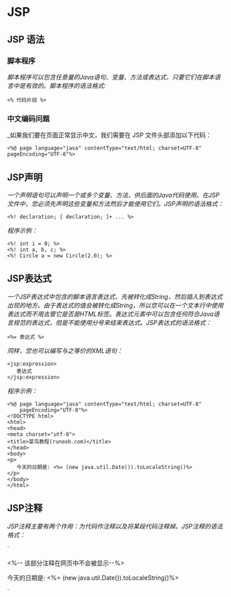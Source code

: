 # JSP
## JSP 语法
### 脚本程序
_脚本程序可以包含任意量的Java语句、变量、方法或表达式，只要它们在脚本语言中是有效的。脚本程序的语法格式:_

`<% 代码片段 %>`

### 中文编码问题
_如果我们要在页面正常显示中文，我们需要在 JSP 文件头部添加以下代码：

`<%@ page language="java" contentType="text/html; charset=UTF-8" pageEncoding="UTF-8"%>`

## JSP声明
_一个声明语句可以声明一个或多个变量、方法，供后面的Java代码使用。在JSP文件中，您必须先声明这些变量和方法然后才能使用它们。JSP声明的语法格式：_

`<%! declaration; [ declaration; ]+ ... %>`

_程序示例：_

```
<%! int i = 0; %> 
<%! int a, b, c; %> 
<%! Circle a = new Circle(2.0); %> 
```

## JSP表达式
_一个JSP表达式中包含的脚本语言表达式，先被转化成String，然后插入到表达式出现的地方。由于表达式的值会被转化成String，所以您可以在一个文本行中使用表达式而不用去管它是否是HTML标签。表达式元素中可以包含任何符合Java语言规范的表达式，但是不能使用分号来结束表达式。JSP表达式的语法格式：_

`<%= 表达式 %>`

_同样，您也可以编写与之等价的XML语句：_

```
<jsp:expression>
   表达式
</jsp:expression>
```
_程序示例：_
``````````````
<%@ page language="java" contentType="text/html; charset=UTF-8"
    pageEncoding="UTF-8"%>
<!DOCTYPE html>
<html>
<head>
<meta charset="utf-8">
<title>菜鸟教程(runoob.com)</title>
</head>
<body>
<p>
   今天的日期是: <%= (new java.util.Date()).toLocaleString()%>
</p>
</body> 
</html> 
``````````````

## JSP注释
_JSP注释主要有两个作用：为代码作注释以及将某段代码注释掉。JSP注释的语法格式：_

`
<body>
<%-- 该部分注释在网页中不会被显示--%> 
<p>
   今天的日期是: <%= (new java.util.Date()).toLocaleString()%>
</p>
</body> 
</html> 
`


